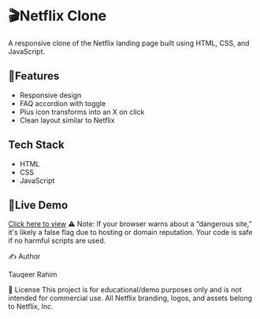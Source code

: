 # 🎬Netflix Clone

A responsive clone of the Netflix landing page built using HTML, CSS, and JavaScript.

## 📁Features

- Responsive design
- FAQ accordion with toggle
- Plus icon transforms into an X on click
- Clean layout similar to Netflix

## Tech Stack

- HTML
- CSS
- JavaScript

## 📸Live Demo

[Click here to view](https://netflix-clone-three-liard-18.vercel.app/)
⚠️ Note: If your browser warns about a “dangerous site,” it's likely a false flag due to hosting or domain reputation. Your code is safe if no harmful scripts are used.

✍️ Author

Tauqeer Rahim

📄 License
This project is for educational/demo purposes only and is not intended for commercial use. All Netflix branding, logos, and assets belong to Netflix, Inc.
